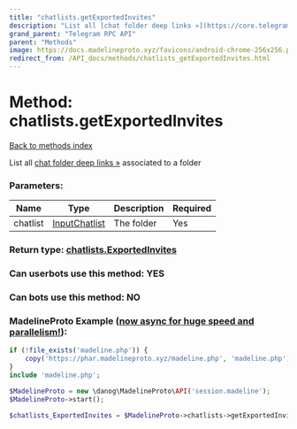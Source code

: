 ```yaml
---
title: "chatlists.getExportedInvites"
description: "List all [chat folder deep links »](https://core.telegram.org/api/links#chat-folder-links) associated to a folder"
grand_parent: "Telegram RPC API"
parent: "Methods"
image: https://docs.madelineproto.xyz/favicons/android-chrome-256x256.png
redirect_from: /API_docs/methods/chatlists_getExportedInvites.html
---
```

# Method: chatlists.getExportedInvites
[Back to methods index](index.html)



List all [chat folder deep links »](https://core.telegram.org/api/links#chat-folder-links) associated to a folder

### Parameters:

| Name     |    Type       | Description | Required |
|----------|---------------|-------------|----------|
|chatlist|[InputChatlist](/API_docs/types/InputChatlist.html) | The folder | Yes|


### Return type: [chatlists.ExportedInvites](/API_docs/types/chatlists.ExportedInvites.html)

### Can userbots use this method: **YES**

### Can bots use this method: **NO**


### MadelineProto Example ([now async for huge speed and parallelism!](https://docs.madelineproto.xyz/docs/ASYNC.html)):


```php
if (!file_exists('madeline.php')) {
    copy('https://phar.madelineproto.xyz/madeline.php', 'madeline.php');
}
include 'madeline.php';

$MadelineProto = new \danog\MadelineProto\API('session.madeline');
$MadelineProto->start();

$chatlists_ExportedInvites = $MadelineProto->chatlists->getExportedInvites(chatlist: $InputChatlist, );
```

